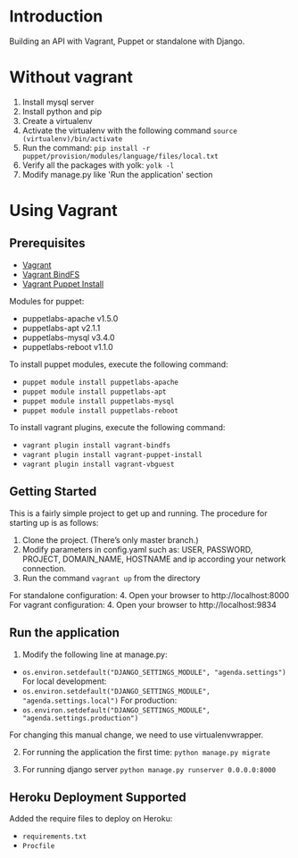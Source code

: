 Introduction
===========

Building an API with Vagrant, Puppet or standalone with Django.

# Without vagrant

1. Install mysql server
2. Install python and pip
3. Create a virtualenv
4. Activate the virtualenv with the following command
`source (virtualenv)/bin/activate`
5. Run the command:
`pip install -r puppet/provision/modules/language/files/local.txt`
6. Verify all the packages with yolk:
`yolk -l`
7. Modify manage.py like 'Run the application' section

# Using Vagrant

## Prerequisites

+ [Vagrant](http://www.vagrantup.com/downloads.html)
+ [Vagrant BindFS](https://github.com/gael-ian/vagrant-bindfs)
+ [Vagrant Puppet Install](https://github.com/petems/vagrant-puppet-install)

Modules for puppet:

+ puppetlabs-apache v1.5.0
+ puppetlabs-apt v2.1.1
+ puppetlabs-mysql v3.4.0
+ puppetlabs-reboot v1.1.0

To install puppet modules, execute the following command:

+ `puppet module install puppetlabs-apache`
+ `puppet module install puppetlabs-apt`
+ `puppet module install puppetlabs-mysql`
+ `puppet module install puppetlabs-reboot`

To install vagrant plugins, execute the following command:

+ `vagrant plugin install vagrant-bindfs`
+ `vagrant plugin install vagrant-puppet-install`
+ `vagrant plugin install vagrant-vbguest`

## Getting Started

This is a fairly simple project to get up and running.
The procedure for starting up is as follows:

1. Clone the project. (There’s only master branch.)
2. Modify parameters in config.yaml such as: USER, PASSWORD,
PROJECT, DOMAIN_NAME, HOSTNAME and ip according your network connection.
3. Run the command `vagrant up` from the directory

For standalone configuration:
4. Open your browser to http://localhost:8000
For vagrant configuration:
4. Open your browser to http://localhost:9834

## Run the application

1. Modify the following line at manage.py:
+ `os.environ.setdefault("DJANGO_SETTINGS_MODULE", "agenda.settings")`
For local development:
+ `os.environ.setdefault("DJANGO_SETTINGS_MODULE", "agenda.settings.local")`
For production:
+ `os.environ.setdefault("DJANGO_SETTINGS_MODULE", "agenda.settings.production")`

For changing this manual change, we need to use virtualenvwrapper.

2. For running the application the first time:
`python manage.py migrate`

3. For running django server
`python manage.py runserver 0.0.0.0:8000`

## Heroku Deployment Supported

Added the require files to deploy on Heroku:
+ `requirements.txt`
+ `Procfile`
